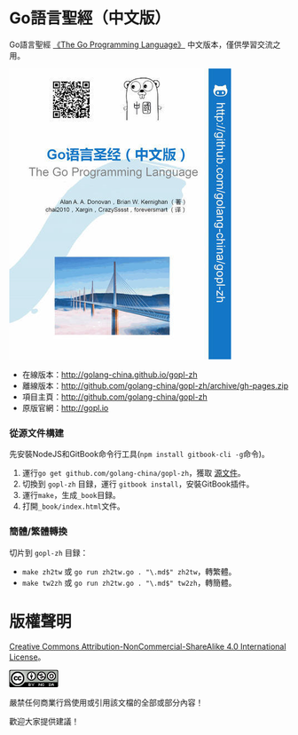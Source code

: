 # Go語言聖經（中文版）

Go語言聖經 [《The Go Programming Language》](http://gopl.io) 中文版本，僅供學習交流之用。

[![](cover_middle.jpg)](https://github.com/golang-china/gopl-zh)

- 在線版本：http://golang-china.github.io/gopl-zh
- 離線版本：http://github.com/golang-china/gopl-zh/archive/gh-pages.zip
- 項目主頁：http://github.com/golang-china/gopl-zh
- 原版官網：http://gopl.io


### 從源文件構建

先安裝NodeJS和GitBook命令行工具(`npm install gitbook-cli -g`命令)。

1. 運行`go get github.com/golang-china/gopl-zh`，獲取 [源文件](https://github.com/golang-china/gopl-zh/archive/master.zip)。
2. 切換到 `gopl-zh` 目録，運行 `gitbook install`，安裝GitBook插件。
3. 運行`make`，生成`_book`目録。
4. 打開`_book/index.html`文件。

### 簡體/繁體轉換

切片到 `gopl-zh` 目録：

- `make zh2tw` 或 `go run zh2tw.go . "\.md$" zh2tw`，轉繁體。
- `make tw2zh` 或 `go run zh2tw.go . "\.md$" tw2zh`，轉簡體。

# 版權聲明

<a rel="license" href="http://creativecommons.org/licenses/by-nc-sa/4.0/">Creative Commons Attribution-NonCommercial-ShareAlike 4.0 International License</a>。

<a rel="license" href="http://creativecommons.org/licenses/by-nc-sa/4.0/"><img alt="Creative Commons License" style="border-width:0" src="./images/by-nc-sa-4.0-88x31.png"></img></a>

嚴禁任何商業行爲使用或引用該文檔的全部或部分內容！

歡迎大家提供建議！
